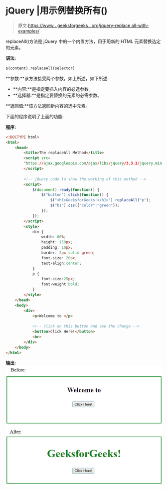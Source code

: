 # jQuery |用示例替换所有()

> 原文:[https://www . geeksforgeeks . org/jquery-replace all-with-examples/](https://www.geeksforgeeks.org/jquery-replaceall-with-examples/)

replaceAll()方法是 jQuery 中的一个内置方法，用于用新的 HTML 元素替换选定的元素。

**语法:**

```html
$(content).replaceAll(selector)
```

**参数:**该方法接受两个参数，如上所述，如下所述:

*   **内容:**是指定要插入内容的必选参数。
*   **选择器:**是指定要替换的元素的必需参数。

**返回值:**该方法返回新内容的选中元素。

下面的程序说明了上面的功能:

**程序:**

```html
<!DOCTYPE html>
<html>
    <head>
        <title>The replaceAll Method</title>
        <script src=
        "https://ajax.googleapis.com/ajax/libs/jquery/3.3.1/jquery.min.js">
        </script>

        <!-- jQuery code to show the working of this method -->
        <script>
            $(document).ready(function() {
                $("button").click(function() {
                    $("<h1>GeeksforGeeks!</h1>").replaceAll("p");
                    $("h1").css({"color":"green"});
                });
            });
        </script>
        <style>
            div {
                width: 60%;
                height: 150px;
                padding: 10px;
                border: 2px solid green;
                font-size: 20px;
                text-align:center;
            }
            p {
                font-size:25px;
                font-weight:bold;
            }
        </style>
    </head>
    <body>
        <div>
            <p>Welcome to </p>

            <!-- click on this button and see the change -->
            <button>Click Here!</button>
            <br>
        </div>
    </body>
</html>
```

**输出:**
![replaceall method](img/43466b1154c57cc78eeb353e1572da1a.png)